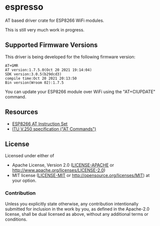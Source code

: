 # espresso


AT based driver crate for ESP8266 WiFi modules.

This is still very much work in progress.


## Supported Firmware Versions

This driver is being developed for the following firmware version:

    AT+GMR
    AT version:1.7.5.0(Oct 20 2021 19:14:04)
    SDK version:3.0.5(b29dcd3)
    compile time:Oct 20 2021 20:13:50
    Bin version(Wroom 02):1.7.5

You can update your ESP8266 module over WiFi using the "AT+CIUPDATE"
command.


## Resources

- [ESP8266 AT Instruction Set](https://www.espressif.com/sites/default/files/documentation/4a-esp8266_at_instruction_set_en.pdf)
- [ITU V.250 specification ("AT Commands")](https://www.itu.int/rec/T-REC-V.250-200307-I/en)


## License

Licensed under either of

 * Apache License, Version 2.0 ([LICENSE-APACHE](LICENSE-APACHE) or
   http://www.apache.org/licenses/LICENSE-2.0)
 * MIT license ([LICENSE-MIT](LICENSE-MIT) or
   http://opensource.org/licenses/MIT) at your option.

### Contribution

Unless you explicitly state otherwise, any contribution intentionally submitted
for inclusion in the work by you, as defined in the Apache-2.0 license, shall
be dual licensed as above, without any additional terms or conditions.

<!-- Badges -->
[workflow]: https://github.com/dbrgn/espresso/actions?query=workflow%3A"Continuous+integration"
[workflow-badge]: https://github.com/dbrgn/espresso/workflows/Continuous%20integration/badge.svg
[no-std-badge]: https://img.shields.io/badge/no__std-yes-blue
